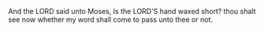 And the LORD said unto Moses, Is the LORD'S hand waxed short? thou shalt see now whether my word shall come to pass unto thee or not.
